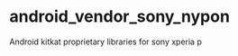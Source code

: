 android_vendor_sony_nypon
=========================

Android kitkat proprietary libraries for sony xperia p
